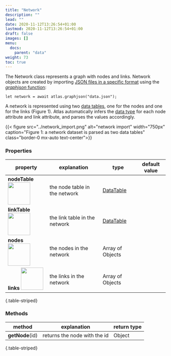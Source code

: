 ```yaml
---
title: "Network"
description: ""
lead: ""
date: 2020-11-12T13:26:54+01:00
lastmod: 2020-11-12T13:26:54+01:00
draft: false
images: []
menu:
  docs:
    parent: "data"
weight: 73
toc: true
---
```


The Network class represents a graph with nodes and links. Network objects are created by importing [JSON files in a specific format](../../../tutorials/initialize/#import-graphnetwork-data) using the [_graphjson_ function](../../global/func/):

    let network = await atlas.graphjson("data.json");

A network is represented using two [data tables](../../data/datatable/), one for the nodes and one for the links (Figure 1). Atlas automatically infers the [data type](../../global/constants/#data-type) for each node attribute and link attribute, and parses the values accordingly. 

{{< figure src="../network_import.png" alt="network import" width="750px" caption="Figure 1: a network dataset is parsed as two data tables" class="border-0 mx-auto text-center">}}

### Properties
| property |  explanation   | type | default value |
| --- | --- | --- | --- |
|**nodeTable** <img width="70px" src="../../readonly.png">| the node table in the network | [DataTable](../../data/datatable/) | | 
|**linkTable** <img width="70px" src="../../readonly.png">| the link table in the network | [DataTable](../../data/datatable/) | | 
| **nodes** <img width="70px" src="../../readonly.png">| the nodes in the network | Array of Objects |
| **links** <img width="70px" src="../../readonly.png">| the links in the network | Array of Objects |
{.table-striped}

### Methods
| method |  explanation   | return type |
| --- | --- | --- |
| **getNode**(id) | returns the node with the id | Object | 
{.table-striped}